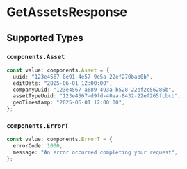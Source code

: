 # GetAssetsResponse


## Supported Types

### `components.Asset`

```typescript
const value: components.Asset = {
  uuid: "123e4567-8e91-4e57-9e5a-22ef270bab0b",
  editDate: "2025-06-01 12:00:00",
  companyUuid: "123e4567-a689-493a-b528-22ef2c56286b",
  assetTypeUuid: "123e4567-d9fd-40aa-8432-22ef265fcbcb",
  geoTimestamp: "2025-06-01 12:00:00",
};
```

### `components.ErrorT`

```typescript
const value: components.ErrorT = {
  errorCode: 1000,
  message: "An error occurred completing your request",
};
```

